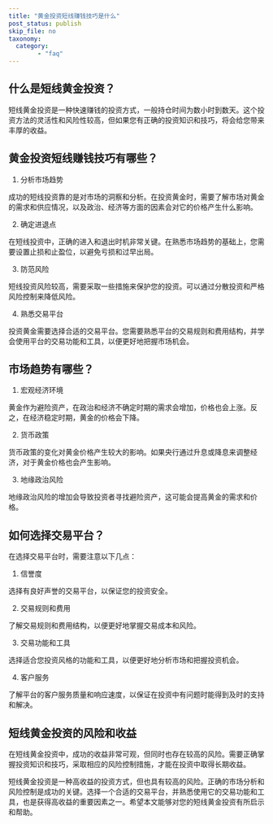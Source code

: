 ```yaml
---
title: "黄金投资短线赚钱技巧是什么"
post_status: publish
skip_file: no
taxonomy:
  category:
        - "faq"
---
```


## 什么是短线黄金投资？

短线黄金投资是一种快速赚钱的投资方式，一般持仓时间为数小时到数天。这个投资方法的灵活性和风险性较高，但如果您有正确的投资知识和技巧，将会给您带来丰厚的收益。

## 黄金投资短线赚钱技巧有哪些？

1. 分析市场趋势

成功的短线投资靠的是对市场的洞察和分析。在投资黄金时，需要了解市场对黄金的需求和供应情况，以及政治、经济等方面的因素会对它的价格产生什么影响。

2. 确定进退点

在短线投资中，正确的进入和退出时机非常关键。在熟悉市场趋势的基础上，您需要设置止损和止盈位，以避免亏损和过早出局。

3. 防范风险

短线投资风险较高，需要采取一些措施来保护您的投资。可以通过分散投资和严格风险控制来降低风险。

4. 熟悉交易平台

投资黄金需要选择合适的交易平台。您需要熟悉平台的交易规则和费用结构，并学会使用平台的交易功能和工具，以便更好地把握市场机会。

## 市场趋势有哪些？

1. 宏观经济环境

黄金作为避险资产，在政治和经济不确定时期的需求会增加，价格也会上涨。反之，在经济稳定时期，黄金的价格会下降。

2. 货币政策

货币政策的变化对黄金价格产生较大的影响。如果央行通过升息或降息来调整经济，对于黄金价格也会产生影响。

3. 地缘政治风险

地缘政治风险的增加会导致投资者寻找避险资产，这可能会提高黄金的需求和价格。

## 如何选择交易平台？

在选择交易平台时，需要注意以下几点：

1. 信誉度

选择有良好声誉的交易平台，以保证您的投资安全。

2. 交易规则和费用

了解交易规则和费用结构，以便更好地掌握交易成本和风险。

3. 交易功能和工具

选择适合您投资风格的功能和工具，以便更好地分析市场和把握投资机会。

4. 客户服务

了解平台的客户服务质量和响应速度，以保证在投资中有问题时能得到及时的支持和解决。

## 短线黄金投资的风险和收益

在短线黄金投资中，成功的收益非常可观，但同时也存在较高的风险。需要正确掌握投资知识和技巧，采取相应的风险控制措施，才能在投资中取得长期收益。

短线黄金投资是一种高收益的投资方式，但也具有较高的风险。正确的市场分析和风险控制是成功的关键。选择一个合适的交易平台，并熟悉使用它的交易功能和工具，也是获得高收益的重要因素之一。希望本文能够对您的短线黄金投资有所启示和帮助。

